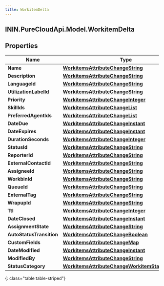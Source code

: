 ```yaml
---
title: WorkitemDelta
---
```

## ININ.PureCloudApi.Model.WorkitemDelta

## Properties

|Name | Type | Description | Notes|
|------------ | ------------- | ------------- | -------------|
| **Name** | [**WorkitemsAttributeChangeString**](WorkitemsAttributeChangeString.html) |  | [optional] |
| **Description** | [**WorkitemsAttributeChangeString**](WorkitemsAttributeChangeString.html) |  | [optional] |
| **LanguageId** | [**WorkitemsAttributeChangeString**](WorkitemsAttributeChangeString.html) |  | [optional] |
| **UtilizationLabelId** | [**WorkitemsAttributeChangeString**](WorkitemsAttributeChangeString.html) |  | [optional] |
| **Priority** | [**WorkitemsAttributeChangeInteger**](WorkitemsAttributeChangeInteger.html) |  | [optional] |
| **SkillIds** | [**WorkitemsAttributeChangeList**](WorkitemsAttributeChangeList.html) |  | [optional] |
| **PreferredAgentIds** | [**WorkitemsAttributeChangeList**](WorkitemsAttributeChangeList.html) |  | [optional] |
| **DateDue** | [**WorkitemsAttributeChangeInstant**](WorkitemsAttributeChangeInstant.html) |  | [optional] |
| **DateExpires** | [**WorkitemsAttributeChangeInstant**](WorkitemsAttributeChangeInstant.html) |  | [optional] |
| **DurationSeconds** | [**WorkitemsAttributeChangeInteger**](WorkitemsAttributeChangeInteger.html) |  | [optional] |
| **StatusId** | [**WorkitemsAttributeChangeString**](WorkitemsAttributeChangeString.html) |  | [optional] |
| **ReporterId** | [**WorkitemsAttributeChangeString**](WorkitemsAttributeChangeString.html) |  | [optional] |
| **ExternalContactId** | [**WorkitemsAttributeChangeString**](WorkitemsAttributeChangeString.html) |  | [optional] |
| **AssigneeId** | [**WorkitemsAttributeChangeString**](WorkitemsAttributeChangeString.html) |  | [optional] |
| **WorkbinId** | [**WorkitemsAttributeChangeString**](WorkitemsAttributeChangeString.html) |  | [optional] |
| **QueueId** | [**WorkitemsAttributeChangeString**](WorkitemsAttributeChangeString.html) |  | [optional] |
| **ExternalTag** | [**WorkitemsAttributeChangeString**](WorkitemsAttributeChangeString.html) |  | [optional] |
| **WrapupId** | [**WorkitemsAttributeChangeString**](WorkitemsAttributeChangeString.html) |  | [optional] |
| **Ttl** | [**WorkitemsAttributeChangeInteger**](WorkitemsAttributeChangeInteger.html) |  | [optional] |
| **DateClosed** | [**WorkitemsAttributeChangeInstant**](WorkitemsAttributeChangeInstant.html) |  | [optional] |
| **AssignmentState** | [**WorkitemsAttributeChangeString**](WorkitemsAttributeChangeString.html) |  | [optional] |
| **AutoStatusTransition** | [**WorkitemsAttributeChangeBoolean**](WorkitemsAttributeChangeBoolean.html) |  | [optional] |
| **CustomFields** | [**WorkitemsAttributeChangeMap**](WorkitemsAttributeChangeMap.html) |  | [optional] |
| **DateModified** | [**WorkitemsAttributeChangeInstant**](WorkitemsAttributeChangeInstant.html) |  | [optional] |
| **ModifiedBy** | [**WorkitemsAttributeChangeString**](WorkitemsAttributeChangeString.html) |  | [optional] |
| **StatusCategory** | [**WorkitemsAttributeChangeWorkitemStatusCategory**](WorkitemsAttributeChangeWorkitemStatusCategory.html) |  | [optional] |
{: class="table table-striped"}


